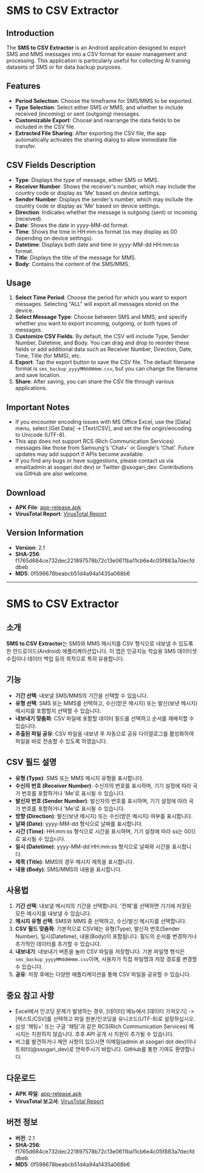 
# SMS to CSV Extractor

## Introduction
The **SMS to CSV Extractor** is an Android application designed to export SMS and MMS messages into a CSV format for easier management and processing. This application is particularly useful for collecting AI training datasets of SMS or for data backup purposes.

## Features
- **Period Selection**: Choose the timeframe for SMS/MMS to be exported.
- **Type Selection**: Select either SMS or MMS, and whether to include received (incoming) or sent (outgoing) messages.
- **Customizable Export**: Choose and rearrange the data fields to be included in the CSV file.
- **Extracted File Sharing**: After exporting the CSV file, the app automatically activates the sharing dialog to allow immediate file transfer.

## CSV Fields Description
- **Type**: Displays the type of message, either SMS or MMS.
- **Receiver Number**: Shows the receiver's number, which may include the country code or display as 'Me' based on device settings.
- **Sender Number**: Displays the sender's number, which may include the country code or display as 'Me' based on device settings.
- **Direction**: Indicates whether the message is outgoing (sent) or incoming (received).
- **Date**: Shows the date in yyyy-MM-dd format.
- **Time**: Shows the time in HH:mm:ss format (ss may display as 00 depending on device settings).
- **Datetime**: Displays both date and time in yyyy-MM-dd HH:mm:ss format.
- **Title**: Displays the title of the message for MMS.
- **Body**: Contains the content of the SMS/MMS.

## Usage
1. **Select Time Period**: Choose the period for which you want to export messages. Selecting "ALL" will export all messages stored on the device.
2. **Select Message Type**: Choose between SMS and MMS, and specify whether you want to export incoming, outgoing, or both types of messages.
3. **Customize CSV Fields**: By default, the CSV will include Type, Sender Number, Datetime, and Body. You can drag and drop to reorder these fields or add additional data such as Receiver Number, Direction, Date, Time, Title (for MMS), etc.
4. **Export**: Tap the export button to save the CSV file. The default filename format is `sms_backup_yyyyMMddHHmm.csv`, but you can change the filename and save location.
5. **Share**: After saving, you can share the CSV file through various applications.

## Important Notes
- If you encounter encoding issues with MS Office Excel, use the [Data] menu, select [Get Data] -> [Text/CSV], and set the file origin/encoding to Unicode (UTF-8).
- This app does not support RCS (Rich Communication Services) messages like those from Samsung's 'Chat+' or Google's 'Chat'. Future updates may add support if APIs become available.
- If you find any bugs or have suggestions, please contact us via email(admin at ssogari dot dev) or Twitter @ssogari_dev. Contributions via GitHub are also welcome.

## Download
- **APK File**: [app-release.apk](https://blog.kakaocdn.net/dn/tyIWb/btsIsbkjp5N/aFKn7NZ9VhUc8eUTkzNSWk/tfile.apk)
- **VirusTotal Report**: [VirusTotal Report](https://www.virustotal.com/gui/file/f1765d684ce732dec221897578b72c13e0611ba11cb6e4c05f883a7decfddbeb/detection)

## Version Information
- **Version**: 2.1
- **SHA-256**: f1765d684ce732dec221897578b72c13e0611ba11cb6e4c05f883a7decfddbeb
- **MD5**: 0f596678beabcb51d4a94a1435a068b6

---

# SMS to CSV Extractor

## 소개
**SMS to CSV Extractor**는 SMS와 MMS 메시지를 CSV 형식으로 내보낼 수 있도록 한 안드로이드(Android) 애플리케이션입니다. 이 앱은 인공지능 학습용 SMS 데이터셋 수집이나 데이터 백업 등의 목적으로 특히 유용합니다.

## 기능
- **기간 선택**: 내보낼 SMS/MMS의 기간을 선택할 수 있습니다.
- **유형 선택**: SMS 또는 MMS를 선택하고, 수신(받은 메시지) 또는 발신(보낸 메시지) 메시지를 포함할지 선택할 수 있습니다.
- **내보내기 맞춤화**: CSV 파일에 포함할 데이터 필드를 선택하고 순서를 재배치할 수 있습니다.
- **추출된 파일 공유**: CSV 파일을 내보낸 후 자동으로 공유 다이얼로그를 활성화하여 파일을 바로 전송할 수 있도록 하였습니다.

## CSV 필드 설명
- **유형 (Type)**: SMS 또는 MMS 메시지 유형을 표시합니다.
- **수신자 번호 (Receiver Number)**: 수신자의 번호를 표시하며, 기기 설정에 따라 국가 번호를 포함하거나 'Me'로 표시될 수 있습니다.
- **발신자 번호 (Sender Number)**: 발신자의 번호를 표시하며, 기기 설정에 따라 국가 번호를 포함하거나 'Me'로 표시될 수 있습니다.
- **방향 (Direction)**: 발신(보낸 메시지) 또는 수신(받은 메시지) 여부를 표시합니다.
- **날짜 (Date)**: yyyy-MM-dd 형식으로 날짜를 표시합니다.
- **시간 (Time)**: HH:mm:ss 형식으로 시간을 표시하며, 기기 설정에 따라 ss는 00으로 표시될 수 있습니다.
- **일시 (Datetime)**: yyyy-MM-dd HH:mm:ss 형식으로 날짜와 시간을 표시합니다.
- **제목 (Title)**: MMS의 경우 메시지 제목을 표시합니다.
- **내용 (Body)**: SMS/MMS의 내용을 표시합니다.

## 사용법
1. **기간 선택**: 내보낼 메시지의 기간을 선택합니다. '전체'를 선택하면 기기에 저장된 모든 메시지를 내보낼 수 있습니다.
2. **메시지 유형 선택**: SMS와 MMS 중 선택하고, 수신/발신 메시지를 선택합니다.
3. **CSV 필드 맞춤화**: 기본적으로 CSV에는 유형(Type), 발신자 번호(Sender Number), 일시(Datetime), 내용(Body)이 포함됩니다. 필드의 순서를 변경하거나 추가적인 데이터를 추가할 수 있습니다.
4. **내보내기**: 내보내기 버튼을 눌러 CSV 파일을 저장합니다. 기본 파일명 형식은 `sms_backup_yyyyMMddHHmm.csv`이며, 사용자가 직접 파일명과 저장 경로를 변경할 수 있습니다.
5. **공유**: 저장 후에는 다양한 애플리케이션을 통해 CSV 파일을 공유할 수 있습니다.

## 중요 참고 사항
- Excel에서 인코딩 문제가 발생하는 경우, [데이터] 메뉴에서 [데이터 가져오기] -> [텍스트/CSV]를 선택하고 파일 원본/인코딩을 유니코드(UTF-8)로 설정하십시오.
- 삼성 '채팅+' 또는 구글 '채팅'과 같은 RCS(Rich Communication Services) 메시지는 지원하지 않습니다. 추후 API 공개 시 지원이 추가될 수 있습니다.
- 버그를 발견하거나 제안 사항이 있으시면 이메일(admin at ssogari dot dev)이나 트위터(@ssogari_dev)로 연락주시기 바랍니다. GitHub를 통한 기여도 환영합니다.

## 다운로드
- **APK 파일**: [app-release.apk](https://blog.kakaocdn.net/dn/tyIWb/btsIsbkjp5N/aFKn7NZ9VhUc8eUTkzNSWk/tfile.apk)
- **VirusTotal 보고서**: [VirusTotal Report](https://www.virustotal.com/gui/file/f1765d684ce732dec221897578b72c13e0611ba11cb6e4c05f883a7decfddbeb/detection)

## 버전 정보
- **버전**: 2.1
- **SHA-256**: f1765d684ce732dec221897578b72c13e0611ba11cb6e4c05f883a7decfddbeb
- **MD5**: 0f596678beabcb51d4a94a1435a068b6
